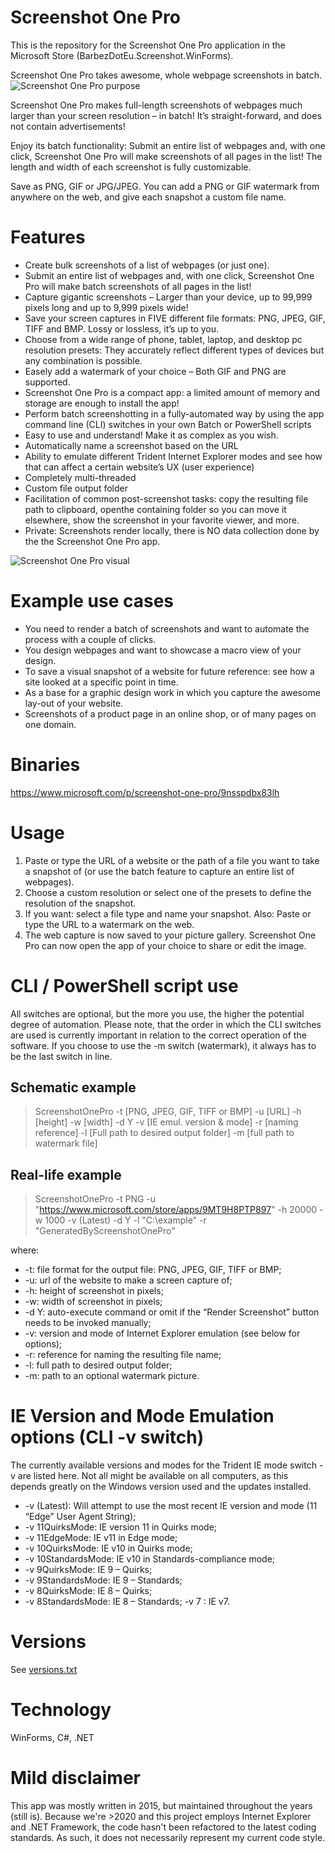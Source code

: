 # Screenshot One Pro
This is the repository for the Screenshot One Pro application in the Microsoft Store (BarbezDotEu.Screenshot.WinForms). 

Screenshot One Pro takes awesome, whole webpage screenshots in batch.
![Screenshot One Pro purpose](https://barbez.eu/wp-content/uploads/2020/02/PPTX-1024x576.jpg)

Screenshot One Pro makes full-length screenshots of webpages much larger than your screen resolution – in batch! It’s straight-forward, and does not contain advertisements!

Enjoy its batch functionality: Submit an entire list of webpages and, with one click, Screenshot One Pro will make screenshots of all pages in the list! The length and width of each screenshot is fully customizable.

Save as PNG, GIF or JPG/JPEG. You can add a PNG or GIF watermark from anywhere on the web, and give each snapshot a custom file name.

# Features
- Create bulk screenshots of a list of webpages (or just one).
- Submit an entire list of webpages and, with one click, Screenshot One Pro will make batch screenshots of all pages in the list!
- Capture gigantic screenshots – Larger than your device, up to 99,999 pixels long and up to 9,999 pixels wide!
- Save your screen captures in FIVE different file formats: PNG, JPEG, GIF, TIFF and BMP. Lossy or lossless, it’s up to you.
- Choose from a wide range of phone, tablet, laptop, and desktop pc resolution presets: They accurately reflect different types of devices but any combination is possible.
- Easely add a watermark of your choice – Both GIF and PNG are supported.
- Screenshot One Pro is a compact app: a limited amount of memory and storage are enough to install the app!
- Perform batch screenshotting in a fully-automated way by using the app command line (CLI) switches in your own Batch or PowerShell scripts
- Easy to use and understand! Make it as complex as you wish.
- Automatically name a screenshot based on the URL
- Ability to emulate different Trident Internet Explorer modes and see how that can affect a certain website’s UX (user experience)
- Completely multi-threaded
- Custom file output folder
- Facilitation of common post-screenshot tasks: copy the resulting file path to clipboard, openthe containing folder so you can move it elsewhere, show the screenshot in your favorite viewer, and more.
- Private: Screenshots render locally, there is NO data collection done by the the Screenshot One Pro app.

![Screenshot One Pro visual](https://barbez.eu/wp-content/uploads/2020/09/ScreenShotOneProDesktop.png)

# Example use cases
- You need to render a batch of screenshots and want to automate the process with a couple of clicks.
- You design webpages and want to showcase a macro view of your design.
- To save a visual snapshot of a website for future reference: see how a site looked at a specific point in time.
- As a base for a graphic design work in which you capture the awesome lay-out of your website.
- Screenshots of a product page in an online shop, or of many pages on one domain.

# Binaries
https://www.microsoft.com/p/screenshot-one-pro/9nsspdbx83lh

# Usage
1. Paste or type the URL of a website or the path of a file you want to take a snapshot of (or use the batch feature to capture an entire list of webpages).
2. Choose a custom resolution or select one of the presets to define the resolution of the snapshot.
3. If you want: select a file type and name your snapshot. Also: Paste or type the URL to a watermark on the web.
4. The web capture is now saved to your picture gallery. Screenshot One Pro can now open the app of your choice to share or edit the image.

# CLI / PowerShell script use
All switches are optional, but the more you use, the higher the potential degree of automation. Please note, that the order in which the CLI switches are used is currently important in relation to the correct operation of the software. If you choose to use the -m switch (watermark), it always has to be the last switch in line.

## Schematic example
> ScreenshotOnePro -t [PNG, JPEG, GIF, TIFF or BMP] -u [URL] -h [height] -w [width] -d Y -v [IE emul. version & mode] -r [naming reference] -l [Full path to desired output folder] -m [full path to watermark file]

## Real-life example
> ScreenshotOnePro -t PNG -u "https://www.microsoft.com/store/apps/9MT9H8PTP897" -h 20000 -w 1000 -v (Latest) -d Y -l "C:\example" -r "GeneratedByScreenshotOnePro"

where:

- -t: file format for the output file: PNG, JPEG, GIF, TIFF or BMP;
- -u: url of the website to make a screen capture of;
- -h: height of screenshot in pixels;
- -w: width of screenshot in pixels;
- -d Y: auto-execute command or omit if the “Render Screenshot” button needs to be invoked manually;
- -v: version and mode of Internet Explorer emulation (see below for options);
- -r: reference for naming the resulting file name;
- -l: full path to desired output folder;
- -m: path to an optional watermark picture.

# IE Version and Mode Emulation options (CLI -v switch)
The currently available versions and modes for the Trident IE mode switch -v are listed here. Not all might be available on all computers, as this depends greatly on the Windows version used and the updates installed.

- -v (Latest): Will attempt to use the most recent IE version and mode (11 “Edge” User Agent String);
- -v 11QuirksMode: IE version 11 in Quirks mode;
- -v 11EdgeMode: IE v11 in Edge mode;
- -v 10QuirksMode: IE v10 in Quirks mode;
- -v 10StandardsMode: IE v10 in Standards-compliance mode;
- -v 9QuirksMode: IE 9 – Quirks;
- -v 9StandardsMode: IE 9 – Standards;
- -v 8QuirksMode: IE 8 – Quirks;
- -v 8StandardsMode: IE 8 – Standards; -v 7 : IE v7.

# Versions
See [versions.txt](https://github.com/hannesbarbez/BarbezDotEu.Screenshot.WinForms/blob/main/BarbezDotEu.Screenshot.WinForms/versions.txt)

# Technology
WinForms, C#, .NET

# Mild disclaimer
This app was mostly written in 2015, but maintained throughout the years (still is). Because we're >2020 and this project employs Internet Explorer and .NET Framework, the code hasn't been refactored to the latest coding standards. As such, it does not necessarily represent my current code style.
